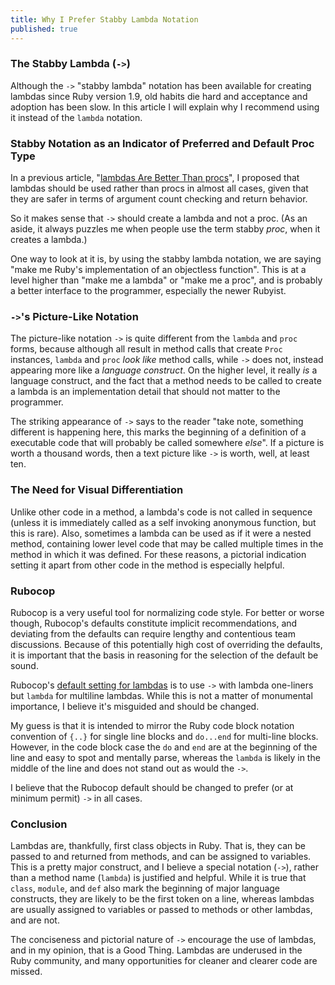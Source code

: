 ```yaml
---
title: Why I Prefer Stabby Lambda Notation
published: true
---
```


### The Stabby Lambda (`->`)

Although the `->` "stabby lambda" notation has been available for creating lambdas since Ruby version 1.9, old habits die hard and acceptance and adoption has been slow. In this article I will explain why I recommend using it instead of the `lambda` notation.

### Stabby Notation as an Indicator of Preferred and Default Proc Type

In a previous article, "[lambdas Are Better Than procs](https://dev.to/keithrbennett/lambdas-are-better-than-procs-52a1)", I proposed that lambdas should be used rather than procs in almost all cases, given that they are safer in terms of argument count checking and return behavior.

So it makes sense that `->` should create a lambda and not a proc. (As an aside, it always puzzles me when people use the term stabby _proc_, when it creates a lambda.)

One way to look at it is, by using the stabby lambda notation, we are
saying "make me Ruby's implementation of an objectless function". This is at a level higher than "make me a lambda" or "make me a proc", and is probably a better interface to the programmer, especially the newer Rubyist.


### `->`'s Picture-Like Notation

The picture-like notation `->` is quite different from the `lambda` and `proc` forms, because although all result in method calls that create `Proc` instances, `lambda` and `proc` _look like_ method calls, while `->` does not, instead appearing more like a _language construct_. On the higher level, it really _is_ a language construct, and the fact that a method needs to be called to create a lambda is an implementation detail that should not matter to the programmer.
 
The striking appearance of `->` says to the reader "take note, something different is happening here, this marks the beginning of a definition of a executable code that will probably be called somewhere _else_". If a picture is worth a thousand words, then a text picture like `->` is worth, well, at least ten.
 

### The Need for Visual Differentiation

Unlike other code in a method, a lambda's code is not called in sequence (unless it is immediately called as a self invoking anonymous function, but this is rare). Also, sometimes a lambda can be used as if it were a nested method, containing lower level code that may be called multiple times in the method in which it was defined. For these reasons, a pictorial indication setting it apart from other code in the method is especially helpful.

### Rubocop

Rubocop is a very useful tool for normalizing code style. For better or worse though, Rubocop's defaults constitute implicit recommendations, and deviating from the defaults can require lengthy and contentious team discussions. Because of this potentially high cost of overriding the defaults, it is important that the basis in reasoning for the selection of the default be sound.

Rubocop's [default setting for lambdas](https://www.rubydoc.info/gems/rubocop/RuboCop/Cop/Style/Lambda) is to use `->` with lambda one-liners but `lambda` for multiline lambdas. While this is not a matter of monumental importance, I believe it's misguided and should be changed.

My guess is that it is intended to mirror the Ruby code block notation convention of `{..}` for single line blocks and `do...end` for multi-line blocks. However, in the code block case the `do` and `end` are at the beginning of the line and easy to spot and mentally parse, whereas the `lambda` is likely in the middle of the line and does not stand out as would the `->`.

I believe that the Rubocop default should be changed to prefer (or at minimum permit) `->` in all cases.

### Conclusion

Lambdas are, thankfully, first class objects in Ruby. That is, they can be passed to and returned from methods, and can be assigned to variables. This is a pretty major construct, and I believe a special notation (`->`), rather than a method name (`lambda`) is justified and helpful. While it is true that `class`, `module`, and `def` also mark the beginning of major language constructs, they are likely to be the first token on a line, whereas lambdas are usually assigned to variables or passed to methods or other lambdas, and are not.

The conciseness and pictorial nature of `->` encourage the use of lambdas, and in my opinion, that is a Good Thing. Lambdas are underused in the Ruby community, and many opportunities for cleaner and clearer code are missed.

